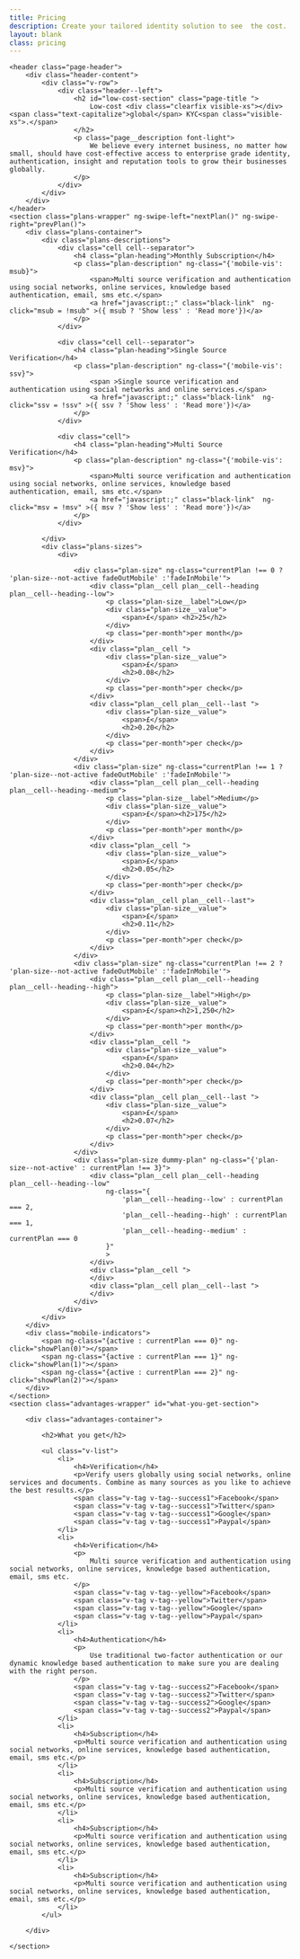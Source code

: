 ```yaml
---
title: Pricing
description: Create your tailored identity solution to see  the cost.  You'll be pleasantly surprised.
layout: blank
class: pricing
---
```

<div id="pricing-wrapper" ng-controller="PricingCtrl as ctrl">

	<header class="page-header">
		<div class="header-content">
			<div class="v-row">
				<div class="header--left">
					<h2 id="low-cost-section" class="page-title ">
						Low-cost <div class="clearfix visible-xs"></div> <span class="text-capitalize">global</span> KYC<span class="visible-xs">.</span>
					</h2>
					<p class="page__description font-light">
						We believe every internet business, no matter how small, should have cost-effective access to enterprise grade identity, authentication, insight and reputation tools to grow their businesses globally.
					</p>
				</div>
			</div>
		</div>
	</header>
	<section class="plans-wrapper" ng-swipe-left="nextPlan()" ng-swipe-right="prevPlan()">
		<div class="plans-container">
			<div class="plans-descriptions">
				<div class="cell cell--separator">
					<h4 class="plan-heading">Monthly Subscription</h4>
					<p class="plan-description" ng-class="{'mobile-vis': msub}">
						<span>Multi source verification and authentication using social networks, online services, knowledge based authentication, email, sms etc.</span>
						<a href="javascript:;" class="black-link"  ng-click="msub = !msub" >({ msub ? 'Show less' : 'Read more'})</a>
					</p>
				</div>

				<div class="cell cell--separator">
					<h4 class="plan-heading">Single Source Verification</h4>
					<p class="plan-description" ng-class="{'mobile-vis': ssv}">
						<span >Single source verification and authentication using social networks and online services.</span>
						<a href="javascript:;" class="black-link"  ng-click="ssv = !ssv" >({ ssv ? 'Show less' : 'Read more'})</a>
					</p>
				</div>

				<div class="cell">
					<h4 class="plan-heading">Multi Source Verification</h4>
					<p class="plan-description" ng-class="{'mobile-vis': msv}">
						<span>Multi source verification and authentication using social networks, online services, knowledge based authentication, email, sms etc.</span>
						<a href="javascript:;" class="black-link"  ng-click="msv = !msv" >({ msv ? 'Show less' : 'Read more'})</a>
					</p>
				</div>

			</div>
			<div class="plans-sizes">
				<div>

					<div class="plan-size" ng-class="currentPlan !== 0 ? 'plan-size--not-active fadeOutMobile' :'fadeInMobile'">
						<div class="plan__cell plan__cell--heading plan__cell--heading--low">
							<p class="plan-size__label">Low</p>
							<div class="plan-size__value">
								<span>£</span> <h2>25</h2>
							</div>
							<p class="per-month">per month</p>
						</div>
						<div class="plan__cell ">
							<div class="plan-size__value">
								<span>£</span>
								<h2>0.08</h2>
							</div>
							<p class="per-month">per check</p>
						</div>
						<div class="plan__cell plan__cell--last ">
							<div class="plan-size__value">
								<span>£</span>
								<h2>0.20</h2>
							</div>
							<p class="per-month">per check</p>
						</div>
					</div>
					<div class="plan-size" ng-class="currentPlan !== 1 ? 'plan-size--not-active fadeOutMobile' :'fadeInMobile'">
						<div class="plan__cell plan__cell--heading plan__cell--heading--medium">
							<p class="plan-size__label">Medium</p>
							<div class="plan-size__value">
								<span>£</span><h2>175</h2>
							</div>
							<p class="per-month">per month</p>
						</div>
						<div class="plan__cell ">
							<div class="plan-size__value">
								<span>£</span>
								<h2>0.05</h2>
							</div>
							<p class="per-month">per check</p>
						</div>
						<div class="plan__cell plan__cell--last">
							<div class="plan-size__value">
								<span>£</span>
								<h2>0.11</h2>
							</div>
							<p class="per-month">per check</p>
						</div>
					</div>
					<div class="plan-size" ng-class="currentPlan !== 2 ? 'plan-size--not-active fadeOutMobile' :'fadeInMobile'">
						<div class="plan__cell plan__cell--heading plan__cell--heading--high">
							<p class="plan-size__label">High</p>
							<div class="plan-size__value">
								<span>£</span><h2>1,250</h2>
							</div>
							<p class="per-month">per month</p>
						</div>
						<div class="plan__cell ">
							<div class="plan-size__value">
								<span>£</span>
								<h2>0.04</h2>
							</div>
							<p class="per-month">per check</p>
						</div>
						<div class="plan__cell plan__cell--last ">
							<div class="plan-size__value">
								<span>£</span>
								<h2>0.07</h2>
							</div>
							<p class="per-month">per check</p>
						</div>
					</div>
					<div class="plan-size dummy-plan" ng-class="{'plan-size--not-active' : currentPlan !== 3}">
						<div class="plan__cell plan__cell--heading plan__cell--heading--low"
							ng-class="{
								'plan__cell--heading--low' : currentPlan === 2,
								'plan__cell--heading--high' : currentPlan === 1,
								'plan__cell--heading--medium' : currentPlan === 0
							}"
							>
						</div>
						<div class="plan__cell ">
						</div>
						<div class="plan__cell plan__cell--last ">
						</div>
					</div>
				</div>
			</div>
		</div>
		<div class="mobile-indicators">
			<span ng-class="{active : currentPlan === 0}" ng-click="showPlan(0)"></span>
			<span ng-class="{active : currentPlan === 1}" ng-click="showPlan(1)"></span>
			<span ng-class="{active : currentPlan === 2}" ng-click="showPlan(2)"></span>
		</div>
	</section>
	<section class="advantages-wrapper" id="what-you-get-section">

		<div class="advantages-container">

			<h2>What you get</h2>

			<ul class="v-list">
				<li>
					<h4>Verification</h4>
					<p>Verify users globally using social networks, online services and documents. Combine as many sources as you like to achieve the best results.</p>
					<span class="v-tag v-tag--success1">Facebook</span>
					<span class="v-tag v-tag--success1">Twitter</span>
					<span class="v-tag v-tag--success1">Google</span>
					<span class="v-tag v-tag--success1">Paypal</span>
				</li>
				<li>
					<h4>Verification</h4>
					<p>
						Multi source verification and authentication using social networks, online services, knowledge based authentication, email, sms etc.
					</p>
					<span class="v-tag v-tag--yellow">Facebook</span>
					<span class="v-tag v-tag--yellow">Twitter</span>
					<span class="v-tag v-tag--yellow">Google</span>
					<span class="v-tag v-tag--yellow">Paypal</span>
				</li>
				<li>
					<h4>Authentication</h4>
					<p>
						Use traditional two-factor authentication or our dynamic knowledge based authentication to make sure you are dealing with the right person.
					</p>
					<span class="v-tag v-tag--success2">Facebook</span>
					<span class="v-tag v-tag--success2">Twitter</span>
					<span class="v-tag v-tag--success2">Google</span>
					<span class="v-tag v-tag--success2">Paypal</span>
				</li>
				<li>
					<h4>Subscription</h4>
					<p>Multi source verification and authentication using social networks, online services, knowledge based authentication, email, sms etc.</p>
				</li>
				<li>
					<h4>Subscription</h4>
					<p>Multi source verification and authentication using social networks, online services, knowledge based authentication, email, sms etc.</p>
				</li>
				<li>
					<h4>Subscription</h4>
					<p>Multi source verification and authentication using social networks, online services, knowledge based authentication, email, sms etc.</p>
				</li>
				<li>
					<h4>Subscription</h4>
					<p>Multi source verification and authentication using social networks, online services, knowledge based authentication, email, sms etc.</p>
				</li>
			</ul>

		</div>

	</section>
</div>

<script type="text/javascript">

	function load (){
		(function  detectCurrentSection() {

			// jQuery query caching
			var $window =  $(window);
			var $nav =  $('nav.nav');
			var $menuItems = $('.menu-content .collapsibleItem');
			var navHeight = $nav.height();
			var $menuHeight = $('.menu-content');
			var $currentState = $('.current-state');
			var fixed_header = $('nav.nav')[0];
			var lastScrollPos = $window.scrollTop();
			var t0, t1;
			var currentState = $('#submenu-low-cost').text();
			var $menuContent = $('.menu-content');

			// mobile detection helpers
			var mbHelper =  $('#mobile-indicator');
			var mobile = mbHelper.is(':visible');

			// sections height
			var lowCostHeight, whatYouGetHeight;
			getSectionsHeight();

			$window.resize(getSectionsHeight);
			function getSectionsHeight() {

				mobile = mbHelper.is(':visible');
				lowCostHeight = 0;
				whatYouGetHeight =  $('#what-you-get-section').offset().top - 100;

				if (mobile) {
					$nav.css('min-height', 'auto');
					$menuContent.css('height', "auto");
				}
			}

			$menuItems.addClass('animated');
			$window.scroll(detect);
			detect();

			function detect() {

				var scrolled = $window.scrollTop();
				// detects change on sections offset
				// updates current state
				if (scrolled < whatYouGetHeight) {
					setActiveSection('#submenu-low-cost', $('#submenu-low-cost').text());
				} else{
					setActiveSection('#submenu-what-you-get', $('#submenu-what-you-get').text());
				}

				var scrollT;

				function hideSubmenu() {
					if (mobile)
						return;
					$menuItems.removeClass('fadeIn');
					$menuItems.addClass('fadeOut');
					$currentState.css('top', "-2.58em");
					$nav.css('min-height', "2em");
					$menuContent.css('height', "2em");
				}

				function showSubmenu() {
					if (mobile)
						return;

					$menuItems.addClass('fadeIn');
					$menuItems.removeClass('fadeOut');
					$nav.css('min-height', '6em');
					$currentState.css('top', "0px");
				}

				var height = getDocHeight();
				var dist = $(window).scrollTop() + $(window).height();

				if (height == dist) {
					setTimeout(function () {

						var height = getDocHeight();
						var dist = $(window).scrollTop() + $(window).height();
						if (height == dist) {
							showSubmenu();
						}

					}, 100);
				}

				if (! mobile && scrolled) {

					// check if scrolled up or down
					if (lastScrollPos < scrolled) {
						// down
						if (scrolled > 100) {
							hideSubmenu();
						} else {
							showSubmenu();
						}

					} else {

						// not on the bottom of the page
						if (!(dist < height) ) {
							hideSubmenu();
						} else {
							showSubmenu();
						}

					}

					lastScrollPos = scrolled;
				} else {

					$currentState.css('top', "0px");

					if (mobile) {
						$nav.css('min-height', 'auto');
						$menuContent.css('height', "auto");
					} else {
						$nav.css('min-height', navHeight);
					}

				}
			}

			function setActiveSection(sectionId, currentStateName) {
				if (currentState != sectionId) {
					$('#pricing-submenu').find('a').removeClass('active');
					$(sectionId).addClass('active');
					$('#pricing-curent-position').html(currentStateName);
				}
				currentState = sectionId;
			}

			ctrl.$inject = ['$scope'];
			function ctrl($scope) {
				$scope.currentPlan = 0;

				$scope.nextPlan = function (){
					if (! mobile) return;
					$scope.currentPlan = $scope.currentPlan < 2 ? $scope.currentPlan + 1 : 0;
				}

				$scope.prevPlan = function (){
					if (! mobile) return;
					$scope.currentPlan = $scope.currentPlan > 0 ? $scope.currentPlan - 1 : 2;
				}

				$scope.showPlan = function (index) {
					if (! mobile) return;
					$scope.currentPlan = index;
				}

			}
			angular.module('app').controller('PricingCtrl', ctrl);

		})();
	}

	document.addEventListener('DOMContentLoaded', load);

</script>
